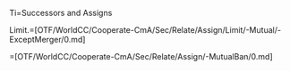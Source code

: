 Ti=Successors and Assigns

Limit.=[OTF/WorldCC/Cooperate-CmA/Sec/Relate/Assign/Limit/-Mutual/-ExceptMerger/0.md]

=[OTF/WorldCC/Cooperate-CmA/Sec/Relate/Assign/-MutualBan/0.md]
